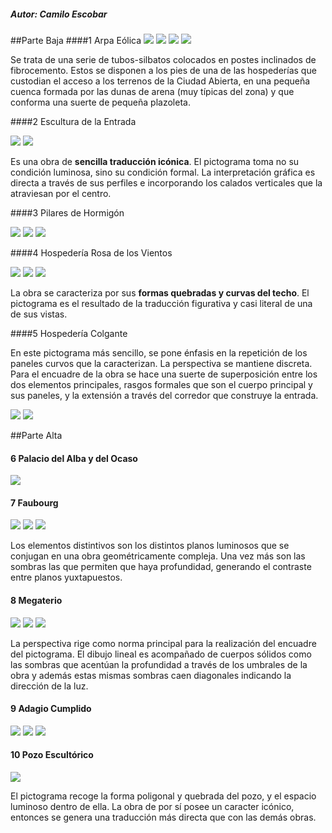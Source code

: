 ##### Autor: Camilo Escobar
##Parte Baja
####1 Arpa Eólica
![](i/croquis/cen_arpaeolica.jpg)
![](i/croquis/cen_arpaeolica1.jpg)
![](i/croquis/cen_arpaeolicaesq.jpg)
![](i/croquis/cen_arpaeolicaesq1.jpg)

<p>Se trata de una serie de tubos-silbatos colocados en postes inclinados de fibrocemento. Estos se disponen a los pies de una de las hospederías que custodian el acceso a los terrenos de la Ciudad Abierta, en una pequeña cuenca formada por las dunas de arena (muy típicas del zona) y que conforma una suerte de pequeña plazoleta.</p>

####2 Escultura de la Entrada

![](i/croquis/cen_esculturaentrada.jpg)
![](i/croquis/cen_esculturaentradaesq.jpg)

<p>Es una obra de <b>sencilla traducción icónica</b>. El pictograma toma no su condición luminosa, sino su condición formal. La interpretación gráfica es directa a través de sus perfiles e incorporando los calados verticales que la atraviesan por el centro.</p>

####3 Pilares de Hormigón

![](i/croquis/cen_pilareshormigon.jpg)
![](i/croquis/cen_pilareshormigonesq.jpg)
![](i/croquis/cen_pilareshormigonico1.jpg)



####4 Hospedería Rosa de los Vientos

![](img/ca/croquis/IMG_0010.jpg)
![](img/ca/esquema/cen_rosavientosesq.jpg)
![](img/ca/esquema/cen_rosavientosesq1.jpg)

<p>La obra se caracteriza por sus <b>formas quebradas y curvas del techo</b>. El pictograma es el resultado de la traducción figurativa y casi literal de una de sus vistas.</p>

####5 Hospedería Colgante

<p>En este pictograma más sencillo, se pone énfasis en la repetición de los paneles curvos que la caracterizan. La perspectiva se mantiene discreta. Para el encuadre de la obra se hace una suerte de superposición entre los dos elementos principales, rasgos formales que son el cuerpo principal y sus paneles, y la extensión a través del corredor que construye la entrada.</p>

![](img/ca/croquis/IMG_0008.jpg)
![](img/ca/esquema/cen_hospederiacolganteesq.jpg)

##Parte Alta
#### 6 Palacio del Alba y del Ocaso

![](img/ca/croquis/cen_palacio.jpg)



#### 7 Faubourg

![](img/ca/croquis/cen_faubourg.jpg)
![](img/ca/croquis/cen_faubourg1.jpg)
![](img/ca/esquema/cen_faubourgesq.jpg)

<p>Los elementos distintivos son los distintos planos luminosos que se conjugan en una obra geométricamente compleja. Una vez más son las sombras las que permiten que haya profundidad, generando el contraste entre planos yuxtapuestos.</p>

#### 8 Megaterio


![](img/ca/croquis/cen_megaterio.jpg)
![](img/ca/croquis/cen_megaterio1.jpg)
![](img/ca/esquema/cen_megaterioesq.jpg)
<p>La perspectiva rige como norma principal para la realización del encuadre del pictograma. El dibujo lineal es acompañado de cuerpos sólidos como las sombras que acentúan la profundidad a través de los umbrales de la obra y además estas mismas sombras caen diagonales indicando la dirección de la luz.</p>


#### 9 Adagio Cumplido

![](i/croquis/cen_adagiocumplido.jpg)
![](img/ca/croquis/cen_adagiocumplido.jpg)
![](img/ca/esquema/cen_adagiocumplidoesq.jpg)

#### 10 Pozo Escultórico

![](img/ca/croquis/cen_pozo.jpg)

<p>El pictograma recoge la forma poligonal y quebrada del pozo, y el espacio luminoso dentro de ella. La obra de por sí posee un caracter icónico, entonces se genera una traducción más directa que con las demás obras.</p>


